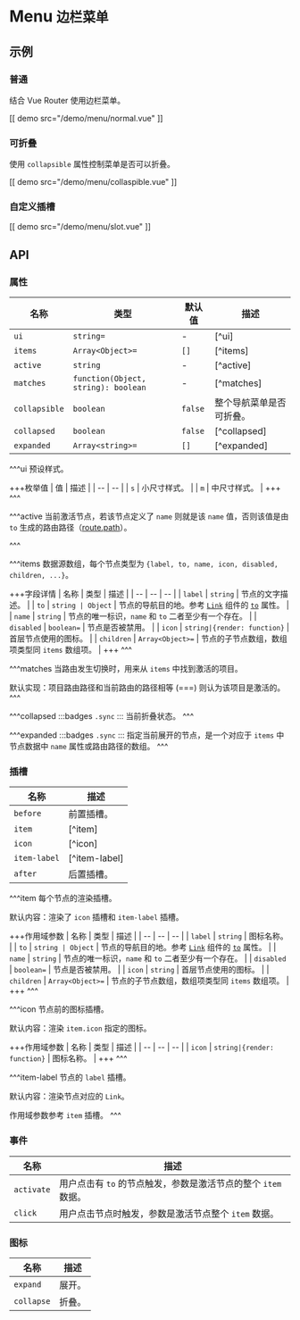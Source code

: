 # Menu <small>边栏菜单</small>

## 示例

### 普通

结合 Vue Router 使用边栏菜单。

[[ demo src="/demo/menu/normal.vue" ]]

### 可折叠

使用 `collapsible` 属性控制菜单是否可以折叠。

[[ demo src="/demo/menu/collaspible.vue" ]]

### 自定义插槽

[[ demo src="/demo/menu/slot.vue" ]]

## API

### 属性

| 名称 | 类型 | 默认值 | 描述 |
| -- | -- | -- | -- |
| `ui` | `string=` | - | [^ui] |
| `items` | `Array<Object>=` | `[]` | [^items] |
| `active` | `string` | - | [^active] |
| `matches` | `function(Object, string): boolean` | - | [^matches] |
| `collapsible` | `boolean` | `false` | 整个导航菜单是否可折叠。 |
| `collapsed` | `boolean` | `false` | [^collapsed] |
| `expanded` | `Array<string>=` | `[]` | [^expanded] |


^^^ui
预设样式。

+++枚举值
| 值 | 描述 |
| -- | -- |
| `s` | 小尺寸样式。 |
| `m` | 中尺寸样式。 |
+++
^^^

^^^active
当前激活节点，若该节点定义了 `name` 则就是该 `name` 值，否则该值是由 `to` 生成的路由路径（[route.path](https://router.vuejs.org/api/#route-object-properties)）。

^^^

^^^items
数据源数组，每个节点类型为 `{label, to, name, icon, disabled, children, ...}`。

+++字段详情
| 名称 | 类型 | 描述 |
| -- | -- | -- |
| `label` | `string` | 节点的文字描述。 |
| `to` | `string | Object` | 节点的导航目的地。参考 [`Link`](./link) 组件的 [`to`](./link#props) 属性。 |
| `name` | `string` | 节点的唯一标识，`name` 和 `to` 二者至少有一个存在。 |
| `disabled` | `boolean=` | 节点是否被禁用。 |
| `icon` | `string|{render: function}` | 首层节点使用的图标。 |
| `children` | `Array<Object>=` | 节点的子节点数组，数组项类型同 `items` 数组项。 |
+++
^^^

^^^matches
当路由发生切换时，用来从 `items` 中找到激活的项目。

默认实现：项目路由路径和当前路由的路径相等 (===) 则认为该项目是激活的。
^^^

^^^collapsed
:::badges
`.sync`
:::
当前折叠状态。
^^^

^^^expanded
:::badges
`.sync`
:::
指定当前展开的节点，是一个对应于 `items` 中节点数据中 `name` 属性或路由路径的数组。
^^^


### 插槽

| 名称 | 描述 |
| -- | -- |
| `before` | 前置插槽。 |
| `item` | [^item] |
| `icon` | [^icon] |
| `item-label` | [^item-label] |
| `after` | 后置插槽。 |


^^^item
每个节点的渲染插槽。

默认内容：渲染了 `icon` 插槽和 `item-label` 插槽。

+++作用域参数
| 名称 | 类型 | 描述 |
| -- | -- | -- |
| `label` | `string` | 图标名称。 |
| `to` | `string | Object` | 节点的导航目的地。参考 [`Link`](./link) 组件的 [`to`](./link#props) 属性。 |
| `name` | `string` | 节点的唯一标识，`name` 和 `to` 二者至少有一个存在。 |
| `disabled` | `boolean=` | 节点是否被禁用。 |
| `icon` | `string` | 首层节点使用的图标。 |
| `children` | `Array<Object>=` | 节点的子节点数组，数组项类型同 `items` 数组项。 |
+++
^^^

^^^icon
节点前的图标插槽。

默认内容：渲染 `item.icon` 指定的图标。

+++作用域参数
| 名称 | 类型 | 描述 |
| -- | -- | -- |
| `icon` | `string|{render: function}` | 图标名称。 |
+++
^^^

^^^item-label
节点的 `label` 插槽。

默认内容：渲染节点对应的 `Link`。

作用域参数参考 `item` 插槽。
^^^

### 事件

| 名称 | 描述 |
| -- | -- |
| `activate` | 用户点击有 `to` 的节点触发，参数是激活节点的整个 `item` 数据。 |
| `click` | 用户点击节点时触发，参数是激活节点整个 `item` 数据。 |

### 图标
| 名称 | 描述 |
| -- | -- |
| `expand` | 展开。 |
| `collapse` | 折叠。 |
